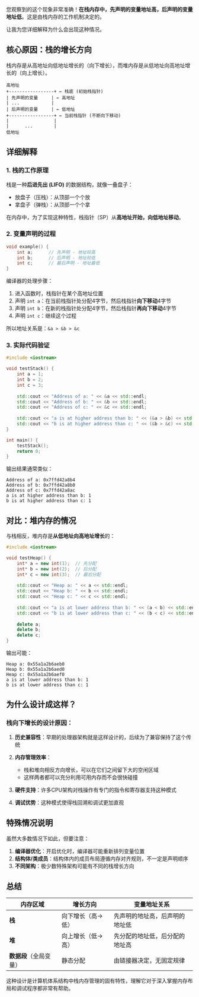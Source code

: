 您观察到的这个现象非常准确！**在栈内存中，先声明的变量地址高，后声明的变量地址低**。这是由栈内存的工作机制决定的。

让我为您详细解释为什么会出现这种情况。

## 核心原因：栈的增长方向

栈内存是从高地址向低地址增长的（向下增长），而堆内存是从低地址向高地址增长的（向上增长）。

```
高地址
+-----------------+ ← 栈底 (初始栈指针)
| 先声明的变量     | ← 高地址
| ...            |
| 后声明的变量     | ← 低地址
+-----------------+ ← 当前栈指针 (不断向下移动)
|                 |
|      ...        |
低地址
```

## 详细解释

### 1. 栈的工作原理

栈是一种**后进先出 (LIFO)** 的数据结构，就像一叠盘子：
- 放盘子（压栈）：从顶部一个个放
- 拿盘子（弹栈）：从顶部一个个拿

在内存中，为了实现这种特性，栈指针（SP）从**高地址开始，向低地址移动**。

### 2. 变量声明的过程

```cpp
void example() {
    int a;      // 先声明 - 地址较高
    int b;      // 后声明 - 地址较低  
    int c;      // 最后声明 - 地址最低
}
```

编译器的处理步骤：
1. 进入函数时，栈指针在某个高地址位置
2. 声明 `int a`：在当前栈指针处分配4字节，然后栈指针**向下移动**4字节
3. 声明 `int b`：在新的栈指针处分配4字节，然后栈指针**再向下移动**4字节  
4. 声明 `int c`：继续这个过程

所以地址关系是：`&a > &b > &c`

### 3. 实际代码验证

```cpp
#include <iostream>

void testStack() {
    int a = 1;
    int b = 2;
    int c = 3;
    
    std::cout << "Address of a: " << &a << std::endl;
    std::cout << "Address of b: " << &b << std::endl;
    std::cout << "Address of c: " << &c << std::endl;
    
    std::cout << "a is at higher address than b: " << (&a > &b) << std::endl;
    std::cout << "b is at higher address than c: " << (&b > &c) << std::endl;
}

int main() {
    testStack();
    return 0;
}
```

输出结果通常类似：
```
Address of a: 0x7ffd42a8b4
Address of b: 0x7ffd42a8b0  
Address of c: 0x7ffd42a8ac
a is at higher address than b: 1
b is at higher address than c: 1
```

## 对比：堆内存的情况

与栈相反，堆内存是**从低地址向高地址增长**的：

```cpp
#include <iostream>

void testHeap() {
    int* a = new int(1);  // 先分配
    int* b = new int(2);  // 后分配
    int* c = new int(3);  // 最后分配
    
    std::cout << "Heap a: " << a << std::endl;
    std::cout << "Heap b: " << b << std::endl;  
    std::cout << "Heap c: " << c << std::endl;
    
    std::cout << "a is at lower address than b: " << (a < b) << std::endl;
    std::cout << "b is at lower address than c: " << (b < c) << std::endl;
    
    delete a;
    delete b;
    delete c;
}
```

输出可能：
```
Heap a: 0x55a1a2b6aeb0
Heap b: 0x55a1a2b6aed0
Heap c: 0x55a1a2b6aef0
a is at lower address than b: 1
b is at lower address than c: 1
```

## 为什么设计成这样？

### 栈向下增长的设计原因：

1. **历史兼容性**：早期的处理器架构就是这样设计的，后续为了兼容保持了这个传统

2. **内存管理效率**：
   - 栈和堆向相反方向增长，可以在它们之间留下大的空闲区域
   - 这样两者都可以充分利用可用内存而不会很快碰撞

3. **硬件支持**：许多CPU架构对栈操作有专门的指令和寄存器支持这种模式

4. **调试优势**：这种模式使得栈回溯和调试更加直观

## 特殊情况说明

虽然大多数情况下如此，但要注意：

1. **编译器优化**：开启优化时，编译器可能重新排列变量位置
2. **结构体/类成员**：结构体内的成员布局遵循内存对齐规则，不一定是声明顺序
3. **不同架构**：极少数特殊架构可能有不同的栈增长方向

## 总结

| 内存区域 | 增长方向 | 变量地址关系 |
|---------|---------|-------------|
| **栈** | 向下增长（高→低） | 先声明的地址高，后声明的地址低 |
| **堆** | 向上增长（低→高） | 先分配的地址低，后分配的地址高 |
| **数据段**（全局变量） | 静态分配 | 由链接器决定，无固定规律 |

这种设计是计算机体系结构中栈内存管理的固有特性，理解它对于深入掌握内存布局和调试程序都非常有帮助。